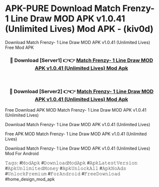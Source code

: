# APK-PURE Download Match Frenzy- 1 Line Draw MOD APK v1.0.41 (Unlimited Lives) Mod APK - (kiv0d)
Download Match Frenzy- 1 Line Draw MOD APK v1.0.41 (Unlimited Lives) Free Mod APK

<div align="center">
<h3>🔴 Download [Server1] 👉👉 <a href="https://apk-comot.site?title=Match_Frenzy-_1_Line_Draw_MOD_APK_v1.0.41_(Unlimited_Lives)">Match Frenzy- 1 Line Draw MOD APK v1.0.41 (Unlimited Lives) Mod Apk</a></h3><br>

<h3>🔴 Download [Server2] 👉👉 <a href="https://apk-comot.site?title=Match_Frenzy-_1_Line_Draw_MOD_APK_v1.0.41_(Unlimited_Lives)">Match Frenzy- 1 Line Draw MOD APK v1.0.41 (Unlimited Lives) Mod Apk</a></h3>
</div>


Free Download APK MOD Match Frenzy- 1 Line Draw MOD APK v1.0.41 (Unlimited Lives)

Download Match Frenzy- 1 Line Draw MOD APK v1.0.41 (Unlimited Lives) 

Free APK MOD Match Frenzy- 1 Line Draw MOD APK v1.0.41 (Unlimited Lives) 

Download Match Frenzy- 1 Line Draw MOD APK v1.0.41 (Unlimited Lives) Mod For Android

𝚃𝚊𝚐𝚜: #𝙼𝚘𝚍𝙰𝚙𝚔 #𝙳𝚘𝚠𝚗𝚕𝚘𝚊𝚍𝙼𝚘𝚍𝙰𝚙𝚔 #𝙰𝚙𝚔𝙻𝚊𝚝𝚎𝚜𝚝𝚅𝚎𝚛𝚜𝚒𝚘𝚗 #𝙰𝚙𝚔𝚄𝚗𝚕𝚒𝚖𝚒𝚝𝚎𝚍𝙼𝚘𝚗𝚎𝚢 #𝙰𝚙𝚔𝚄𝚗𝚕𝚘𝚌𝚔𝙰𝚕𝚕 #𝙰𝚙𝚔𝙽𝚘𝙰𝚍𝚜 #𝚄𝚗𝚕𝚘𝚌𝚔𝙿𝚛𝚎𝚖𝚒𝚞𝚖 #𝙵𝚘𝚛𝙰𝚗𝚍𝚛𝚘𝚒𝚍 #𝙵𝚛𝚎𝚎𝙳𝚘𝚠𝚗𝚕𝚘𝚊𝚍 #home_design_mod_apk